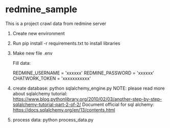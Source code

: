 # redmine_sample
This is a project crawl data from redmine server

1. Create new environment 
2. Run pip install -r requirements.txt to install libraries
2. Make new file .env 

   Fill data:
    
   	REDMINE_USERNAME = 'xxxxxx'
		REDMINE_PASSWORD = 'xxxxxx'
		CHATWORK_TOKEN = 'xxxxxxxxxxx'

3. create database: python sqlalchemy_engine.py
		NOTE: 
		please read more about sqlalchemy tutorial: https://www.blog.pythonlibrary.org/2010/02/03/another-step-by-step-sqlalchemy-tutorial-part-2-of-2/
		Document official for sql alchemy: https://docs.sqlalchemy.org/en/13/contents.html
		
4. process data: python process_data.py
